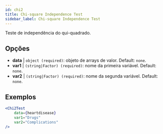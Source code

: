 ```yaml
---
id: chi2
title: Chi-square Independence Test
sidebar_label: Chi-square Independence Test
---
```


Teste de independência do qui-quadrado.

## Opções

* __data__ | `object (required)`: objeto de arrays de valor. Default: `none`.
* __var1__ | `(string|Factor) (required)`: nome da primeira variável. Default: `none`.
* __var2__ | `(string|Factor) (required)`: nome da segunda variável. Default: `none`.


## Exemplos

```jsx live
<Chi2Test
    data={heartdisease} 
    var1="Drugs"
    var2="Complications"
/>
```
